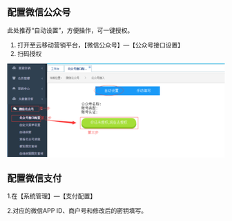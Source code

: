 ## 配置微信公众号

此处推荐“自动设置”，方便操作，可一键授权。

1. 打开至云移动营销平台，【微信公众号】—【公众号接口设置】
2. 扫码授权

![](/assets/download-1.png)

## 配置微信支付

1.在【系统管理】—【支付配置】

2.对应的微信APP ID、商户号和修改后的密钥填写。



